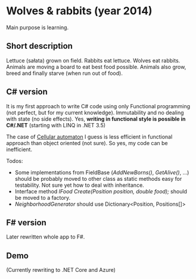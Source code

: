 # Wolves & rabbits (year 2014)

Main purpose is learning.

## Short description

Lettuce (sałata) grown on field. Rabbits eat lettuce. Wolves eat rabbits. Animals are moving a board to eat best food possible. Animals also grow, breed and finally starve (when run out of food).

## C# version

It is my first approach to write C# code using only Functional programming (not perfect, but for my current knowledge). Immutability and no dealing with state (no side effects). Yes, **writing in functional style is possible in C#/.NET** (starting with LINQ in .NET 3.5)

The case of [Cellular automaton] I guess is less efficient in functional approach than object oriented (not sure). So yes, my code can be inefficient.

Todos:

- Some implementations from FieldBase (*AddNewBorns()*, *GetAlive()*, ...) should be probably moved to other class as static methods easy for testability. Not sure yet how to deal with inheritance.
- Interface method *IFood Create(Position position, double food);* should be moved to a factory.
- *NeighborhoodGenerator* should use Dictionary<Position, Positions[]>

## F# version

Later rewritten whole app to F#.

## Demo

(Currently rewriting to .NET Core and Azure)

[Cellular automaton]:http://en.wikipedia.org/wiki/Cellular_automaton

